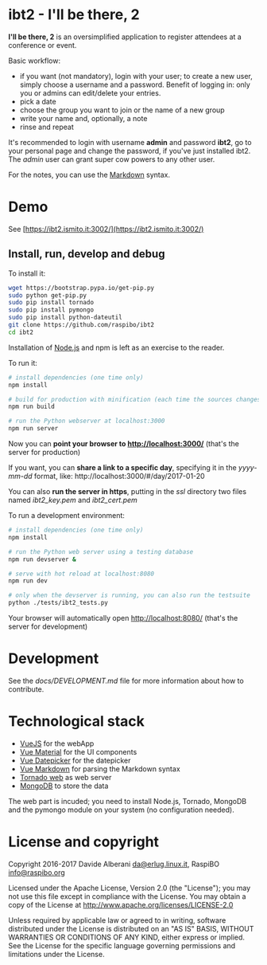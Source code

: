 # ibt2 - I'll be there, 2

**I'll be there, 2** is an oversimplified application to register attendees at a conference or event.

Basic workflow:
- if you want (not mandatory), login with your user; to create a new user, simply choose a username and a password. Benefit of logging in: only you or admins can edit/delete your entries.
- pick a date
- choose the group you want to join or the name of a new group
- write your name and, optionally, a note
- rinse and repeat

It's recommended to login with username **admin** and password **ibt2**, go to your personal page and change the password, if you've just installed ibt2. The *admin* user can grant super cow powers to any other user.

For the notes, you can use the [Markdown](https://daringfireball.net/projects/markdown/) syntax.

# Demo

See [https://ibt2.ismito.it:3002/](https://ibt2.ismito.it:3002/)

## Install, run, develop and debug

To install it:
``` bash
wget https://bootstrap.pypa.io/get-pip.py
sudo python get-pip.py
sudo pip install tornado
sudo pip install pymongo
sudo pip install python-dateutil
git clone https://github.com/raspibo/ibt2
cd ibt2
```

Installation of [Node.js](https://nodejs.org/en/download/) and npm is left as an exercise to the reader.

To run it:
``` bash
# install dependencies (one time only)
npm install

# build for production with minification (each time the sources changes)
npm run build

# run the Python webserver at localhost:3000
npm run server
```

Now you can **point your browser to [http://localhost:3000/](http://localhost:3000/)** (that's the server for production)

If you want, you can **share a link to a specific day**, specifying it in the *yyyy-mm-dd* format, like: http://localhost:3000/#/day/2017-01-20

You can also **run the server in https**, putting in the *ssl* directory two files named *ibt2_key.pem* and *ibt2_cert.pem*

To run a development environment:
``` bash
# install dependencies (one time only)
npm install

# run the Python web server using a testing database
npm run devserver &

# serve with hot reload at localhost:8080
npm run dev

# only when the devserver is running, you can also run the testsuite
python ./tests/ibt2_tests.py
```

Your browser will automatically open [http://localhost:8080/](http://localhost:8080/) (that's the server for development)


Development
===========

See the *docs/DEVELOPMENT.md* file for more information about how to contribute.


Technological stack
===================

- [VueJS](https://vuejs.org/) for the webApp
- [Vue Material](https://vuematerial.github.io/) for the UI components
- [Vue Datepicker](https://github.com/charliekassel/vuejs-datepicker) for the datepicker
- [Vue Markdown](https://www.npmjs.com/package/vue-markdown) for parsing the Markdown syntax
- [Tornado web](http://www.tornadoweb.org/) as web server
- [MongoDB](https://www.mongodb.org/) to store the data

The web part is incuded; you need to install Node.js, Tornado, MongoDB and the pymongo module on your system (no configuration needed).


License and copyright
=====================

Copyright 2016-2017 Davide Alberani <da@erlug.linux.it>, RaspiBO <info@raspibo.org>

Licensed under the Apache License, Version 2.0 (the "License");
you may not use this file except in compliance with the License.
You may obtain a copy of the License at http://www.apache.org/licenses/LICENSE-2.0

Unless required by applicable law or agreed to in writing, software
distributed under the License is distributed on an "AS IS" BASIS,
WITHOUT WARRANTIES OR CONDITIONS OF ANY KIND, either express or implied.
See the License for the specific language governing permissions and
limitations under the License.

